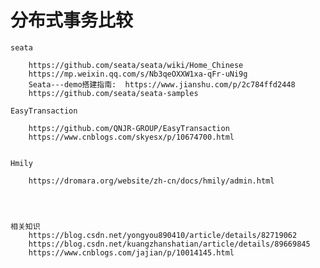 # 分布式事务比较

 

    seata

        https://github.com/seata/seata/wiki/Home_Chinese
        https://mp.weixin.qq.com/s/Nb3qeOXXW1xa-qFr-uNi9g
        Seata---demo搭建指南:  https://www.jianshu.com/p/2c784ffd2448
        https://github.com/seata/seata-samples

    EasyTransaction

        https://github.com/QNJR-GROUP/EasyTransaction
        https://www.cnblogs.com/skyesx/p/10674700.html


    Hmily

        https://dromara.org/website/zh-cn/docs/hmily/admin.html




    相关知识
        https://blog.csdn.net/yongyou890410/article/details/82719062
        https://blog.csdn.net/kuangzhanshatian/article/details/89669845
        https://www.cnblogs.com/jajian/p/10014145.html
